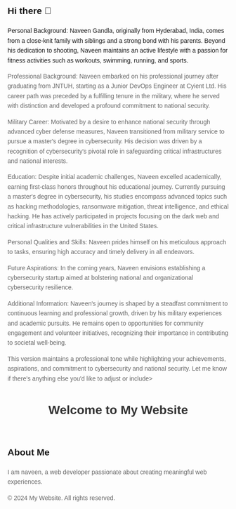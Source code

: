 ## Hi there 👋

<html lang="en">
<head>
    <meta charset="UTF-8">
    <meta name="viewport" content="width=device-width, initial-scale=1.0">
    <title>My Website</title>
    <style>
        body {
            font-family: Arial, sans-serif;
            line-height: 1.6;
            margin: 20px;
        }
        h1 {
            color: #333;
        }
        p {
            color: #666;
        }
    </style>
<My career>
<Naveen Gandla

Personal Background:
Naveen Gandla, originally from Hyderabad, India, comes from a close-knit family with siblings and a strong bond with his parents. Beyond his dedication to shooting, Naveen maintains an active lifestyle with a passion for fitness activities such as workouts, swimming, running, and sports.

Professional Background:
Naveen embarked on his professional journey after graduating from JNTUH, starting as a Junior DevOps Engineer at Cyient Ltd. His career path was preceded by a fulfilling tenure in the military, where he served with distinction and developed a profound commitment to national security.

Military Career:
Motivated by a desire to enhance national security through advanced cyber defense measures, Naveen transitioned from military service to pursue a master's degree in cybersecurity. His decision was driven by a recognition of cybersecurity's pivotal role in safeguarding critical infrastructures and national interests.

Education:
Despite initial academic challenges, Naveen excelled academically, earning first-class honors throughout his educational journey. Currently pursuing a master's degree in cybersecurity, his studies encompass advanced topics such as hacking methodologies, ransomware mitigation, threat intelligence, and ethical hacking. He has actively participated in projects focusing on the dark web and critical infrastructure vulnerabilities in the United States.

Personal Qualities and Skills:
Naveen prides himself on his meticulous approach to tasks, ensuring high accuracy and timely delivery in all endeavors.

Future Aspirations:
In the coming years, Naveen envisions establishing a cybersecurity startup aimed at bolstering national and organizational cybersecurity resilience.

Additional Information:
Naveen's journey is shaped by a steadfast commitment to continuous learning and professional growth, driven by his military experiences and academic pursuits. He remains open to opportunities for community engagement and volunteer initiatives, recognizing their importance in contributing to societal well-being.

This version maintains a professional tone while highlighting your achievements, aspirations, and commitment to cybersecurity and national security. Let me know if there's anything else you'd like to adjust or include>
    <header>
        <h1>Welcome to My Website</h1>
    </header>
    <section>
        <h2>About Me</h2>
        <p>I am naveen, a web developer passionate about creating meaningful web experiences.</p>
    </section>
    <footer>
        <p>&copy; 2024 My Website. All rights reserved.</p>
    </footer>
</body>
</html>
